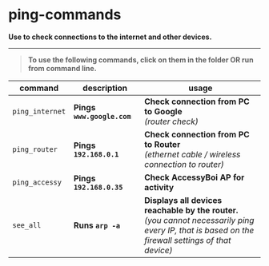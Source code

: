  # ping-commands

 __Use to check connections to the internet and other devices.__


 ---

>  __To use the following commands, click on them in the folder OR run from command line.__

| command         | description                | usage |
| --------------- | -------------------------- | ----- |
| `ping_internet` | __Pings `www.google.com`__ | __Check connection from PC to Google__ <br> _(router check)_                                                                                           |
| `ping_router`   | __Pings `192.168.0.1`__    | __Check connection from PC to Router__ <br> _(ethernet cable / wireless connection to router)_                                                         |
| `ping_accessy`  | __Pings `192.168.0.35`__   | __Check AccessyBoi AP for activity__                                                                                                                   |
| `see_all`       | __Runs `arp -a`__          | __Displays all devices reachable by the router.__ <br> _(you cannot necessarily ping every IP, that is based on the firewall settings of that device)_ |
